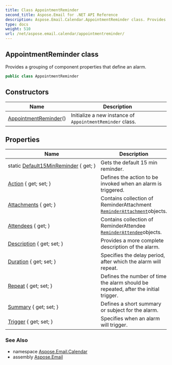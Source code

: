 ```yaml
---
title: Class AppointmentReminder
second_title: Aspose.Email for .NET API Reference
description: Aspose.Email.Calendar.AppointmentReminder class. Provides a grouping of component properties that define an alarm
type: docs
weight: 510
url: /net/aspose.email.calendar/appointmentreminder/
---
```

## AppointmentReminder class

Provides a grouping of component properties that define an alarm.

```csharp
public class AppointmentReminder
```

## Constructors

| Name | Description |
| --- | --- |
| [AppointmentReminder](appointmentreminder/)() | Initialize a new instance of `AppointmentReminder` class. |

## Properties

| Name | Description |
| --- | --- |
| static [Default15MinReminder](../../aspose.email.calendar/appointmentreminder/default15minreminder/) { get; } | Gets the default 15 min reminder. |
| [Action](../../aspose.email.calendar/appointmentreminder/action/) { get; set; } | Defines the action to be invoked when an alarm is triggered. |
| [Attachments](../../aspose.email.calendar/appointmentreminder/attachments/) { get; } | Contains collection of ReminderAttachment [`ReminderAttachment`](../reminderattachment/)objects. |
| [Attendees](../../aspose.email.calendar/appointmentreminder/attendees/) { get; } | Contains collection of ReminderAttendee [`ReminderAttendee`](../reminderattendee/)objects. |
| [Description](../../aspose.email.calendar/appointmentreminder/description/) { get; set; } | Provides a more complete description of the alarm. |
| [Duration](../../aspose.email.calendar/appointmentreminder/duration/) { get; set; } | Specifies the delay period, after which the alarm will repeat. |
| [Repeat](../../aspose.email.calendar/appointmentreminder/repeat/) { get; set; } | Defines the number of time the alarm should be repeated, after the initial trigger. |
| [Summary](../../aspose.email.calendar/appointmentreminder/summary/) { get; set; } | Defines a short summary or subject for the alarm. |
| [Trigger](../../aspose.email.calendar/appointmentreminder/trigger/) { get; set; } | Specifies when an alarm will trigger. |

### See Also

* namespace [Aspose.Email.Calendar](../../aspose.email.calendar/)
* assembly [Aspose.Email](../../)


